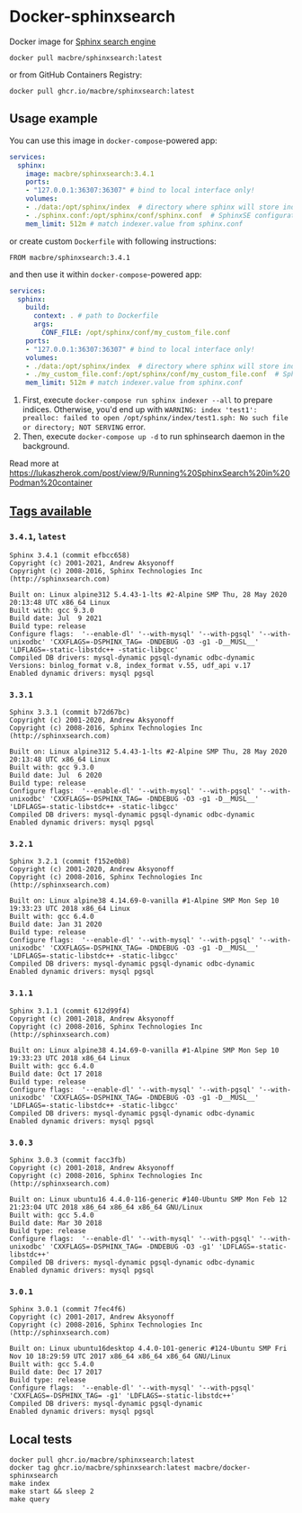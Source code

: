 # Docker-sphinxsearch
Docker image for [Sphinx search engine](http://sphinxsearch.com/docs/sphinx3.html)

```
docker pull macbre/sphinxsearch:latest
```

or from GitHub Containers Registry:

```
docker pull ghcr.io/macbre/sphinxsearch:latest
```

## Usage example

You can use this image in `docker-compose`-powered app:

```yaml
services:
  sphinx:
    image: macbre/sphinxsearch:3.4.1
    ports:
    - "127.0.0.1:36307:36307" # bind to local interface only!
    volumes:
    - ./data:/opt/sphinx/index  # directory where sphinx will store index data
    - ./sphinx.conf:/opt/sphinx/conf/sphinx.conf  # SphinxSE configuration file
    mem_limit: 512m # match indexer.value from sphinx.conf
```

or create custom `Dockerfile` with following instructions:

```
FROM macbre/sphinxsearch:3.4.1
```

and then use it within `docker-compose`-powered app:

```yaml
services:
  sphinx:
    build:
      context: . # path to Dockerfile
      args:
        CONF_FILE: /opt/sphinx/conf/my_custom_file.conf
    ports:
    - "127.0.0.1:36307:36307" # bind to local interface only!
    volumes:
    - ./data:/opt/sphinx/index  # directory where sphinx will store index data
    - ./my_custom_file.conf:/opt/sphinx/conf/my_custom_file.conf  # SphinxSE configuration file
    mem_limit: 512m # match indexer.value from sphinx.conf
```

1. First, execute `docker-compose run sphinx indexer --all` to prepare indices. Otherwise, you'd end up with `WARNING: index 'test1': prealloc: failed to open /opt/sphinx/index/test1.sph: No such file or directory; NOT SERVING` error.
2. Then, execute `docker-compose up -d` to run sphinsearch daemon in the background.

Read more at https://lukaszherok.com/post/view/9/Running%20SphinxSearch%20in%20Podman%20container

## [Tags available](https://hub.docker.com/r/macbre/sphinxsearch/tags/)

### `3.4.1`, `latest`

```
Sphinx 3.4.1 (commit efbcc658)
Copyright (c) 2001-2021, Andrew Aksyonoff
Copyright (c) 2008-2016, Sphinx Technologies Inc (http://sphinxsearch.com)

Built on: Linux alpine312 5.4.43-1-lts #2-Alpine SMP Thu, 28 May 2020 20:13:48 UTC x86_64 Linux
Built with: gcc 9.3.0
Build date: Jul  9 2021
Build type: release
Configure flags:  '--enable-dl' '--with-mysql' '--with-pgsql' '--with-unixodbc' 'CXXFLAGS=-DSPHINX_TAG= -DNDEBUG -O3 -g1 -D__MUSL__' 'LDFLAGS=-static-libstdc++ -static-libgcc'
Compiled DB drivers: mysql-dynamic pgsql-dynamic odbc-dynamic
Versions: binlog_format v.8, index_format v.55, udf_api v.17
Enabled dynamic drivers: mysql pgsql
```

### `3.3.1`

```
Sphinx 3.3.1 (commit b72d67bc)
Copyright (c) 2001-2020, Andrew Aksyonoff
Copyright (c) 2008-2016, Sphinx Technologies Inc (http://sphinxsearch.com)

Built on: Linux alpine312 5.4.43-1-lts #2-Alpine SMP Thu, 28 May 2020 20:13:48 UTC x86_64 Linux
Built with: gcc 9.3.0
Build date: Jul  6 2020
Build type: release
Configure flags:  '--enable-dl' '--with-mysql' '--with-pgsql' '--with-unixodbc' 'CXXFLAGS=-DSPHINX_TAG= -DNDEBUG -O3 -g1 -D__MUSL__' 'LDFLAGS=-static-libstdc++ -static-libgcc'
Compiled DB drivers: mysql-dynamic pgsql-dynamic odbc-dynamic
Enabled dynamic drivers: mysql pgsql
```

### `3.2.1`

```
Sphinx 3.2.1 (commit f152e0b8)
Copyright (c) 2001-2020, Andrew Aksyonoff
Copyright (c) 2008-2016, Sphinx Technologies Inc (http://sphinxsearch.com)

Built on: Linux alpine38 4.14.69-0-vanilla #1-Alpine SMP Mon Sep 10 19:33:23 UTC 2018 x86_64 Linux
Built with: gcc 6.4.0
Build date: Jan 31 2020
Build type: release
Configure flags:  '--enable-dl' '--with-mysql' '--with-pgsql' '--with-unixodbc' 'CXXFLAGS=-DSPHINX_TAG= -DNDEBUG -O3 -g1 -D__MUSL__' 'LDFLAGS=-static-libstdc++ -static-libgcc'
Compiled DB drivers: mysql-dynamic pgsql-dynamic odbc-dynamic
Enabled dynamic drivers: mysql pgsql
```

### `3.1.1`

```
Sphinx 3.1.1 (commit 612d99f4)
Copyright (c) 2001-2018, Andrew Aksyonoff
Copyright (c) 2008-2016, Sphinx Technologies Inc (http://sphinxsearch.com)

Built on: Linux alpine38 4.14.69-0-vanilla #1-Alpine SMP Mon Sep 10 19:33:23 UTC 2018 x86_64 Linux
Built with: gcc 6.4.0
Build date: Oct 17 2018
Build type: release
Configure flags:  '--enable-dl' '--with-mysql' '--with-pgsql' '--with-unixodbc' 'CXXFLAGS=-DSPHINX_TAG= -DNDEBUG -O3 -g1 -D__MUSL__' 'LDFLAGS=-static-libstdc++ -static-libgcc'
Compiled DB drivers: mysql-dynamic pgsql-dynamic odbc-dynamic
Enabled dynamic drivers: mysql pgsql
```

### `3.0.3`

```
Sphinx 3.0.3 (commit facc3fb)
Copyright (c) 2001-2018, Andrew Aksyonoff
Copyright (c) 2008-2016, Sphinx Technologies Inc (http://sphinxsearch.com)

Built on: Linux ubuntu16 4.4.0-116-generic #140-Ubuntu SMP Mon Feb 12 21:23:04 UTC 2018 x86_64 x86_64 x86_64 GNU/Linux
Built with: gcc 5.4.0
Build date: Mar 30 2018
Build type: release
Configure flags:  '--enable-dl' '--with-mysql' '--with-pgsql' '--with-unixodbc' 'CXXFLAGS=-DSPHINX_TAG= -DNDEBUG -O3 -g1' 'LDFLAGS=-static-libstdc++'
Compiled DB drivers: mysql-dynamic pgsql-dynamic odbc-dynamic
Enabled dynamic drivers: mysql pgsql
```

### `3.0.1`

```
Sphinx 3.0.1 (commit 7fec4f6)
Copyright (c) 2001-2017, Andrew Aksyonoff
Copyright (c) 2008-2016, Sphinx Technologies Inc (http://sphinxsearch.com)

Built on: Linux ubuntu16desktop 4.4.0-101-generic #124-Ubuntu SMP Fri Nov 10 18:29:59 UTC 2017 x86_64 x86_64 x86_64 GNU/Linux
Built with: gcc 5.4.0
Build date: Dec 17 2017
Build type: release
Configure flags:  '--enable-dl' '--with-mysql' '--with-pgsql' 'CXXFLAGS=-DSPHINX_TAG= -g1' 'LDFLAGS=-static-libstdc++'
Compiled DB drivers: mysql-dynamic pgsql-dynamic
Enabled dynamic drivers: mysql pgsql
```

## Local tests

```
docker pull ghcr.io/macbre/sphinxsearch:latest
docker tag ghcr.io/macbre/sphinxsearch:latest macbre/docker-sphinxsearch
make index
make start && sleep 2
make query
```
